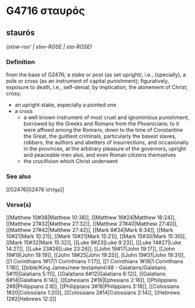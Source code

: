 # G4716 σταυρός

## staurós

_(stow-ros' | stev-ROSE | sta-ROSE)_

### Definition

from the base of G2476; a stake or post (as set upright), i.e., (specially), a pole or cross (as an instrument of capital punishment); figuratively, exposure to death, i.e., self-denial; by implication, the atonement of Christ; cross; 

- an upright stake, especially a pointed one
- a cross
  - a well known instrument of most cruel and ignominious punishment, borrowed by the Greeks and Romans from the Phoenicians; to it were affixed among the Romans, down to the time of Constantine the Great, the guiltiest criminals, particularly the basest slaves, robbers, the authors and abetters of insurrections, and occasionally in the provinces, at the arbitrary pleasure of the governors, upright and peaceable men also, and even Roman citizens themselves
  - the crucifixion which Christ underwent

### See also

[[G2476|G2476 ἵστημι]]

### Verse(s)

[[Matthew 10#38|Matthew 10:38]], [[Matthew 16#24|Matthew 16:24]], [[Matthew 27#32|Matthew 27:32]], [[Matthew 27#40|Matthew 27:40]], [[Matthew 27#42|Matthew 27:42]], [[Mark 8#34|Mark 8:34]], [[Mark 10#21|Mark 10:21]], [[Mark 15#21|Mark 15:21]], [[Mark 15#30|Mark 15:30]], [[Mark 15#32|Mark 15:32]], [[Luke 9#23|Luke 9:23]], [[Luke 14#27|Luke 14:27]], [[Luke 23#26|Luke 23:26]], [[John 19#17|John 19:17]], [[John 19#19|John 19:19]], [[John 19#25|John 19:25]], [[John 19#31|John 19:31]], [[1 Corinthians 1#17|1 Corinthians 1:17]], [[1 Corinthians 1#18|1 Corinthians 1:18]], [[bible/King James/new testament/48 - Galatians/Galatians 5#11|Galatians 5:11]], [[Galatians 6#12|Galatians 6:12]], [[Galatians 6#14|Galatians 6:14]], [[Ephesians 2#16|Ephesians 2:16]], [[Philippians 2#8|Philippians 2:8]], [[Philippians 3#18|Philippians 3:18]], [[Colossians 1#20|Colossians 1:20]], [[Colossians 2#14|Colossians 2:14]], [[Hebrews 12#2|Hebrews 12:2]]